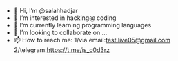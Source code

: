 - 👋 Hi, I’m @salahhadjar
- 👀 I’m interested in hacking@ coding
- 🌱 I’m currently learning programming languages
- 💞️ I’m looking to collaborate on ...
- 📫 How to reach me: 
1/via email:test.live05@gmail.com
2/telegram:https://t.me/is_c0d3rz

<!---
salahhadjar/salahhadjar is a ✨ special ✨ repository because its `README.md` (this file) appears on your GitHub profile.
You can click the Preview link to take a look at your changes.
--->
